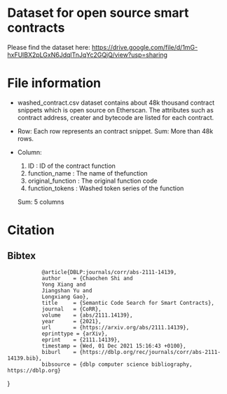 # Dataset for open source smart contracts
Please find the dataset here:
https://drive.google.com/file/d/1mG-hxFUlBX2pLGxN6JdqlTnJqYc2GQjQ/view?usp=sharing
# File information
- washed_contract.csv dataset contains about 48k thousand contract snippets which is open source on Etherscan.
The attributes such as contract address, creater and bytecode are listed for each contract.


- Row:
    Each row represents an contract snippet.
    Sum: More than 48k rows.

- Column:
    1. ID : ID of the contract function 
    2. function_name : The name of thefunction
    3. original_function : The original function code
    4. function_tokens : Washed token series of the function
 
    Sum: 5 columns

# Citation
## Bibtex

               @article{DBLP:journals/corr/abs-2111-14139,  
               author    = {Chaochen Shi and  
               Yong Xiang and
               Jiangshan Yu and
               Longxiang Gao},
               title     = {Semantic Code Search for Smart Contracts},
               journal   = {CoRR},
               volume    = {abs/2111.14139},
               year      = {2021},
               url       = {https://arxiv.org/abs/2111.14139},
               eprinttype = {arXiv},
               eprint    = {2111.14139},
               timestamp = {Wed, 01 Dec 2021 15:16:43 +0100},
               biburl    = {https://dblp.org/rec/journals/corr/abs-2111-14139.bib},
               bibsource = {dblp computer science bibliography, https://dblp.org}
  
}

